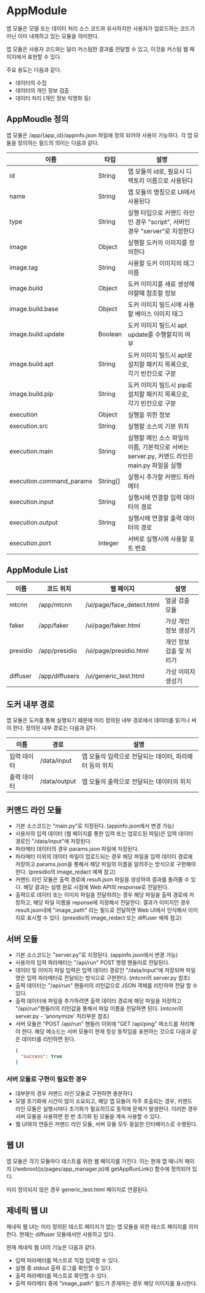 # AppModule

앱 모듈은 모델 또는 데이터 처리 소스 코드와 유사하지만 사용자가 업로드하는 코드가 아닌 이미 내재하고 있는 모듈을 의미한다.

앱 모듈은 사용자 코드와는 달리 커스텀한 결과를 전달할 수 있고, 이것을 커스텀 웹 페이지에서 표현할 수 있다.

주요 용도는 다음과 같다.

* 데이터의 수집
* 데이터의 개인 정보 검출
* 데이터 처리 (개인 정보 익명화 등)

## AppMoudle 정의

앱 모듈은 /app/{app_id}/appinfo.json 파일에 정의 되어야 사용이 가능하다.
각 앱 모듈을 정의하는 필드의 의미는 다음과 같다.

| 이름                       | 타입       | 설명                                                            |
|--------------------------|----------|---------------------------------------------------------------|
| id                       | String   | 앱 모듈의 id로, 필요시 디렉토리 이름으로 사용된다                                 |
| name                     | String   | 앱 모듈의 명칭으로 UI에서 사용된다                                          |
| type                     | String   | 실행 타입으로 커맨드 라인인 경우 "script", 서버인 경우 "server"로 지정한다            |
| image                    | Object   | 실행할 도커의 이미지를 정의한다                                             |
| image.tag                | String   | 사용할 도커 이미지의 태그 이름                                             |
| image.build              | Object   | 도커 이미지를 새로 생성해야할때 참조할 정보                                      |
| image.build.base         | Object   | 도커 이미지 빌드시에 사용할 베이스 이미지 태그                                    |
| image.build.update       | Boolean  | 도커 이미지 빌드시 apt update를 수행할지의 여부                               |
| image.build.apt          | String   | 도커 이미지 빌드시 apt로 설치할 패키지 목록으로, 각기 빈칸으로 구분                      |
| image.build.pip          | String   | 도커 이미지 빌드시 pip로 설치할 패키지 목록으로, 각기 빈칸으로 구분                      |
| execution                | Object   | 실행을 위한 정보                                                     |
| execution.src            | String   | 실행할 소스의 기본 위치                                                 |
| execution.main           | String   | 실행할 메인 소스 파일의 이름, 기본적으로 서버는 server.py, 커맨드 라인은 main.py 파일을 실행 |
| execution.command_params | String[] | 실행시 추가할 커맨드 파라메터                                              |
| execution.input          | String   | 실행시에 연결할 입력 데이터의 경로                                           |
| execution.output         | String   | 실행시에 연결할 출력 데이터의 경로                                           |
| execution.port           | Integer  | 서버로 실행시에 사용할 포트 번호                                            |

## AppModule List

| 이름       | 코드 위치          | 웹 페이지                     | 설명             |
|----------|----------------|---------------------------|----------------|
| mtcnn    | /app/mtcnn     | /ui/page/face_detect.html | 얼굴 검출 모듈       |
| faker    | /app/faker     | /ui/page/faker.html       | 가상 개인 정보 생성기   |
| presidio | /app/presidio  | /ui/page/presidio.html    | 개인 정보 검출 및 처리기 |
| diffuser | /app/diffusers | /ui/generic_test.html     | 가상 이미지 생성기     |

## 도커 내부 경로

앱 모듈은 도커를 통해 실행되기 떄문에 미리 정의된 내부 경로에서 데이터를 읽거나 써야 한다. 정의된 내부 경로는 다음과 같다.

| 이름     | 경로           | 설명                              |
|--------|--------------|---------------------------------|
| 입력 데이터 | /data/input  | 앱 모듈의 입력으로 전달되는 데이터, 파라메터 등의 위치 |
| 출력 데이터 | /data/output | 앱 모듈의 출력으로 전달되는 데이터의 위치         |

## 커맨드 라인 모듈

* 기본 소스코드는 "main.py"로 지정된다. (appinfo.json에서 변경 가능)
* 사용자의 입력 데이터 (웹 페이지를 통한 입력 또는 업로드된 파일)은 입력 데이터 경로인 "/data/input"에 저장된다.
* 파라메터 데이터의 경우 params.json 파일에 저장된다.
* 파라메터 이외의 데이터 파일이 업로드되는 경우 해당 파일을 입력 데이터 경로에 저장하고 params.json을 통해서 해당 파일의 이름을 알려주는 방식으로 구현해야 한다. (presidio의
  image_redact 예제 참고)
* 커맨드 라인 모듈은 출력 경로에 result.json 파일을 생성하여 결과를 돌려줄 수 있다. 해당 결과는 실행 완료 시점에 Web API의 response로 전달된다.
* 출력으로 데이터 또는 이미지 파일을 전달하려는 경우 해당 파일을 출력 경로에 저장하고, 해당 파일 이름을 reponse에 지정해서 전달한다. 결과가 이미지인 경우 result.json내에 "image_path"
  라는 필드로 전달하면 Web UI에서 인식해서 이미지로 표시할 수 있다. (presidio의 image_redact 또는 diffuser 예제 참고)

## 서버 모듈

* 기본 소스코드는 "server.py"로 지정된다. (appinfo.json에서 변경 가능)
* 사용자의 입력 파라메터는 "/api/run" POST 명령 핸들러로 전달된다.
* 데이터 및 이미지 파일 입력은 입력 데이터 경로인 "/data/input"에 저장되며 파일 명은 입력 파라메터로 전달되는 방식으로 구현한다. (mtcnn의 server.py 참조)
* 출력 데이터는 "/api/run" 핸들러의 리턴값으로 JSON 객체를 리턴하여 전달 할 수 있다.
* 출력 데이터에 파일을 추가하려면 출력 데이터 경로에 해당 파일을 저장하고 "/api/run"핸들러의 리턴값을 통해서 파일 이름을 전달하면 된다. (mtcnn의 server.py - 'anonymize' 처리부분
  참조)
* 서버 모듈은 "POST /api/run" 핸들러 이외에 "GET /api/ping" 메소드를 처리해야 한다. 해당 메소드는 서버 모듈이 현재 정상 동작임을 표현하는 것으로 다음과 같은 데이터를 리턴하면 된다.
  ```json
  {
    "success": true
  }
  ```

### 서버 모듈로 구현이 필요한 경우

* 대부분의 경우 커맨드 라인 모듈로 구현하면 충분하다
* 모델 초기화에 시간이 많이 소요되고, 해당 앱 모듈이 자주 호출되는 경우, 커맨드 라인 모듈은 실행시마다 초기화가 필요하므로 동작에 문제가 발생한다. 이러한 경우 서버 모듈을 사용하면 한 번 초기화 된 모듈을
  계속 사용할 수 있다.
* 웹 UI와의 연동은 커맨드 라인 모듈, 서버 모듈 모두 동일한 인터페이스로 수행된다.

## 웹 UI

앱 모듈은 각기 모듈마다 테스트를 위한 웹 페이지를 가진다. 이는 현재 앱 매니저 페이지 (/webroot/js/pages/app_manager.js)에 getAppRunLink() 함수에 정의되어 있다.

미리 정의되지 않은 경우 generic_test.html 페이지로 연결된다.

## 제네릭 웹 UI

제네릭 웹 UI는 미리 정의된 테스트 페이지가 없는 앱 모듈을 위한 테스트 페이지를 의미한다. 현재는 diffuser 모듈에서만 사용하고 있다.

현재 제네릭 웹 UI의 기능은 다음과 같다.

* 입력 파라메터를 텍스트로 직접 입력할 수 있다.
* 실행 중 stdout 출력 로그를 확인할 수 있다.
* 출력 파라메터를 텍스트로 확인할 수 있다.
* 출력 파라메터 중에 "image_path" 필드가 존재하는 경우 해당 이미지를 표시한다.

